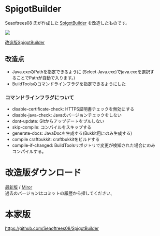 # SpigotBuilder
Seaoftrees08 氏が作成した [SpigotBuilder](https://github.com/Seaoftrees08/SpigotBuilder) を改造したものです。

![](https://imgix.yama2211.jp/SpigotBuilder/image2.png)

[改造版SpigotBuilder](https://d.yama2211.jp/SpigotBuilder/)

## 改造点
+ Java.exeのPathを指定できるように (Select Java.exe)でjava.exeを選択することでPathが自動で入ります。)
+ BuildToolsのコマンドラインフラグを指定できるようにした

### コマンドラインフラグについて
+ disable-certificate-check: HTTPS証明書チェックを無効にする
+ disable-java-check: Javaのバージョンチェックをしない
+ dont-update: Gitからアップデートをプルしない
+ skip-compile: コンパイルをスキップする
+ generate-docs: JavaDocを生成する(Bukkit用にのみ生成する)
+ compile craftbukkit: craftbukkitをビルドする
+ compile-if-changed: BuildToolsリポジトリで変更が検知された場合にのみコンパイルする。

# 改造版ダウンロード
[最新版](https://github.com/yamagami2211/SpigotBuilder/blob/master/src/SpigotBuilder/bin/Release/SpigotBuilder.exe?raw=true) / [Miror](https://file.yama2211.jp/SpigotBuilder/SpigotBuilder.exe)  
過去のバージョンはコミットの履歴から探してください。

# 本家版
https://github.com/Seaoftrees08/SpigotBuilder